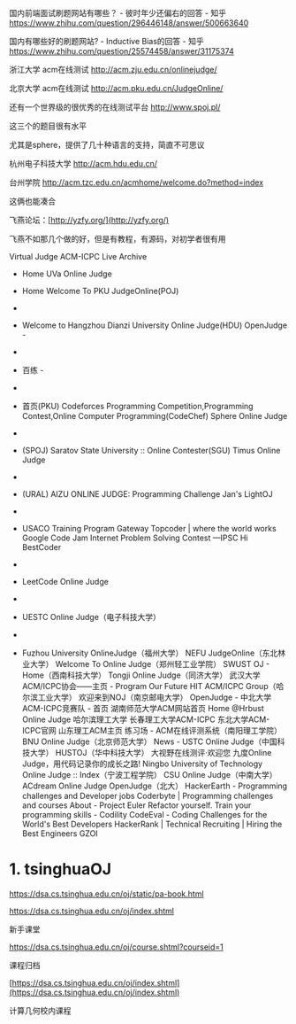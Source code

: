 
国内前端面试刷题网站有哪些？ - 彼时年少还偏右的回答 - 知乎
https://www.zhihu.com/question/296446148/answer/500663640

国内有哪些好的刷题网站? - Inductive Bias的回答 - 知乎
https://www.zhihu.com/question/25574458/answer/31175374










浙江大学 acm在线测试 http://acm.zju.edu.cn/onlinejudge/

北京大学 acm在线测试 http://acm.pku.edu.cn/JudgeOnline/

还有一个世界级的很优秀的在线测试平台 http://www.spoj.pl/

这三个的题目很有水平

尤其是sphere，提供了几十种语言的支持，简直不可思议

 

杭州电子科技大学 http://acm.hdu.edu.cn/

台州学院 http://acm.tzc.edu.cn/acmhome/welcome.do?method=index

这俩也能凑合

飞燕论坛：[http://yzfy.org/](http://yzfy.org/)

飞燕不如那几个做的好，但是有教程，有源码，对初学者很有用




Virtual Judge ACM-ICPC Live Archive 

- Home UVa Online Judge 

- Home Welcome To PKU JudgeOnline(POJ) 
- 
- Welcome to Hangzhou Dianzi University Online Judge(HDU) OpenJudge -
- 
- 百练 - 
- 
- 首页(PKU) Codeforces Programming Competition,Programming Contest,Online Computer Programming(CodeChef) Sphere Online Judge 
- 
- (SPOJ) Saratov State University :: Online Contester(SGU) Timus Online Judge
- 
- (URAL) AIZU ONLINE JUDGE: Programming Challenge Jan's LightOJ 
- 
- USACO Training Program Gateway Topcoder | where the world works Google Code Jam Internet Problem Solving Contest —IPSC Hi BestCoder
- 
- LeetCode Online Judge
- 
- UESTC Online Judge（电子科技大学） 
- 
- Fuzhou University OnlineJudge（福州大学） NEFU JudgeOnline（东北林业大学） Welcome To Online Judge（郑州轻工业学院） SWUST OJ - Home（西南科技大学） Tongji Online Judge（同济大学） 武汉大学ACM/ICPC协会——主页 - Program Our Future HIT ACM/ICPC Group（哈尔滨工业大学） 欢迎来到NOJ（南京邮电大学） OpenJudge - 中北大学ACM-ICPC竞赛队 - 首页 湖南师范大学ACM网站首页 Home @Hrbust Online Judge 哈尔滨理工大学 长春理工大学ACM-ICPC 东北大学ACM-ICPC官网 山东理工ACM主页 练习场 - ACM在线评测系统（南阳理工学院） BNU Online Judge（北京师范大学） News - USTC Online Judge（中国科技大学） HUSTOJ（华中科技大学） 大视野在线测评·欢迎您 九度Online Judge，用代码记录你的成长之路! Ningbo University of Technology Online Judge :: Index（宁波工程学院） CSU Online Judge（中南大学） ACdream Online Judge OpenJudge（北大） HackerEarth - Programming challenges and Developer jobs Coderbyte | Programming challenges and courses About - Project Euler Refactor yourself. Train your programming skills - Codility CodeEval - Coding Challenges for the World's Best Developers HackerRank | Technical Recruiting | Hiring the Best Engineers GZOI 


# 1. tsinghuaOJ 




https://dsa.cs.tsinghua.edu.cn/oj/static/pa-book.html









https://dsa.cs.tsinghua.edu.cn/oj/index.shtml





新手课堂


https://dsa.cs.tsinghua.edu.cn/oj/course.shtml?courseid=1

课程归档

[https://dsa.cs.tsinghua.edu.cn/oj/index.shtml](https://dsa.cs.tsinghua.edu.cn/oj/index.shtml)


计算几何校内课程

